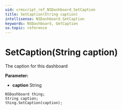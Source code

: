 ```yaml
---
uid: crmscript_ref_NSDashboard_SetCaption
title: SetCaption(String caption)
intellisense: NSDashboard.SetCaption
keywords: NSDashboard, GetCaption
so.topic: reference
---
```


# SetCaption(String caption)

The caption for this dashboard

**Parameter:** 
 - **caption** String

```crmscript
NSDashboard thing;
String caption;
thing.SetCaption(caption);
```

